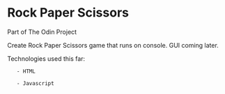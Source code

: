 # Rock Paper Scissors

Part of The Odin Project

Create Rock Paper Scissors game that runs on console. GUI coming later.

Technologies used this far:

       - HTML

       - Javascript